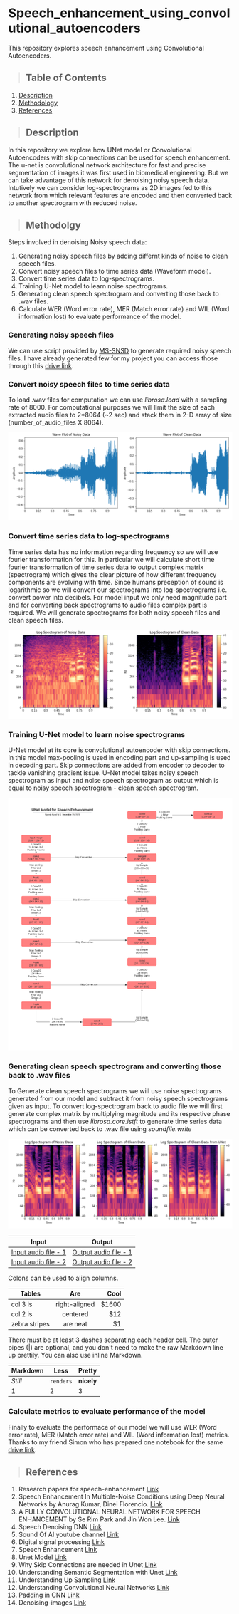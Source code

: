 # Speech_enhancement_using_convolutional_autoencoders
This repository explores speech enhancement using Convolutional Autoencoders.

>## Table of Contents
1. [Description](#description)
2. [Methodology](#methodology)
3. [References](#references)

>## Description
  
In this repository we explore how UNet model or Convolutional Autoencoders with skip connections can be used for speech enhancement. The u-net is convolutional network architecture for fast and precise segmentation of images it was first used in biomedical engineering. But we can take advantage of this network for denoising noisy speech data. Intutively we can consider log-spectrograms as 2D images fed to this network from which relevant features are encoded and then converted back to another spectrogram with reduced noise.   

>## Methodolgy

Steps involved in denoising Noisy speech data:

1. Generating noisy speech files by adding differnt kinds of noise to clean speech files. 
2. Convert noisy speech files to time series data (Waveform model).
3. Convert time series data to log-spectrograms.
4. Training U-Net model to learn noise spectrograms.
5. Generating clean speech spectrogram and converting those back to .wav files.
6. Calculate WER (Word error rate), MER (Match error rate) and WIL (Word information lost) to evaluate performance of the model.

### Generating noisy speech files 

We can use script provided by [MS-SNSD](https://github.com/microsoft/MS-SNSD) to generate required noisy speech files. I have already generated few for my project you can access those through this [drive link](https://drive.google.com/drive/folders/1Pzp3zh7JbEig59Oom_gxhmQ2MGx5ShCa?usp=sharing).

###  Convert noisy speech files to time series data

To load .wav files for computation we can use *librosa.load* with a sampling rate of 8000. For computational purposes we will limit the size of each extracted audio files to 2\*8064 (~2 sec) and stack them in 2-D array of size (number_of_audio_files X 8064). 


![alt text](https://github.com/KaushalNaresh/Speech_enhancement_using_convolutional_autoencoders/blob/main/images/Waveform.PNG)

### Convert time series data to log-spectrograms

Time series data has no information regarding frequency so we will use fourier transformation for this. In particular we will calculate short time fourier transformation of time series data to output complex matrix (spectrogram) which gives the clear picture of how different frequency components are evolving with time. Since humans preception of sound is logarithmic so we will convert our spectrograms into log-spectrograms i.e. convert power into decibels. For model input we only need magnitude part and for converting back spectrograms to audio files complex part is required. We will generate spectrograms for both noisy speech files and clean speech files.

![alt text](https://github.com/KaushalNaresh/Speech_enhancement_using_convolutional_autoencoders/blob/main/images/Spectrograms.PNG)


### Training U-Net model to learn noise spectrograms

U-Net model at its core is convolutional autoencoder with skip connections. In this model max-pooling is used in encoding part and up-sampling is used in decoding part. Skip connections are added from encoder to decoder to tackle vanishing gradient issue. U-Net model takes noisy speech spectrogram as input and noise speech spectrogram as output which is equal to noisy speech spectrogram - clean speech spectrogram. 

![alt text](https://github.com/KaushalNaresh/Speech_enhancement_using_convolutional_autoencoders/blob/main/images/Unet_Model.png)

### Generating clean speech spectrogram and converting those back to .wav files

To Generate clean speech spectrograms we will use noise spectrograms generated from our model and subtract it from noisy speech spectrograms given as input. To convert log-spectrogram back to audio file we will first generate complex matrix by multiplying magnitude and its respective phase spectrograms and then use *librosa.core.istft* to generate time series data which can be converted back to .wav file using *soundfile.write*

![alt text](https://github.com/KaushalNaresh/Speech_enhancement_using_convolutional_autoencoders/blob/main/images/Unet_output.PNG)

| Input | Output |
| ------ | ------ |
| [Input audio file - 1](https://github.com/KaushalNaresh/Speech_enhancement_using_convolutional_autoencoders/blob/main/Output/input.wav) | [Output audio file - 1](https://github.com/KaushalNaresh/Speech_enhancement_using_convolutional_autoencoders/blob/main/Output/output.wav) |  
| [Input audio file - 2](https://github.com/KaushalNaresh/Speech_enhancement_using_convolutional_autoencoders/blob/main/Output/Input_with_Enzo_noise.wav) | [Output audio file - 2](https://github.com/KaushalNaresh/Speech_enhancement_using_convolutional_autoencoders/blob/main/Output/Output_without_Enzo_noise.wav) |

Colons can be used to align columns.

| Tables        | Are           | Cool  |
| ------------- |:-------------:| -----:|
| col 3 is      | right-aligned | $1600 |
| col 2 is      | centered      |   $12 |
| zebra stripes | are neat      |    $1 |

There must be at least 3 dashes separating each header cell.
The outer pipes (|) are optional, and you don't need to make the 
raw Markdown line up prettily. You can also use inline Markdown.

Markdown | Less | Pretty
--- | --- | ---
*Still* | `renders` | **nicely**
1 | 2 | 3

###  Calculate metrics to evaluate performance of the model

Finally to evaluate the performace of our model we will use WER (Word error rate), MER (Match error rate) and WIL (Word information lost) metrics. Thanks to my friend Simon who has prepared one notebook for the same [drive link](https://github.com/KaushalNaresh/Speech_enhancement_using_convolutional_autoencoders/blob/main/Source_code/Benchmark.ipynb).

 
>## References

1. Research papers for speech-enhancement [Link](https://paperswithcode.com/task/speech-enhancement)
2. Speech Enhancement In Multiple-Noise Conditions using Deep Neural Networks by Anurag Kumar, Dinei Florencio. [Link](https://arxiv.org/pdf/1605.02427.pdf)
3. A FULLY CONVOLUTIONAL NEURAL NETWORK FOR SPEECH ENHANCEMENT by Se Rim Park and Jin Won Lee. [Link](https://arxiv.org/pdf/1609.07132.pdf)
4. Speech Denoising DNN [Link](https://github.com/achaitu/SpeechDenoisingDNN?utm_source=catalyzex.com)
5. Sound Of AI youtube channel [Link](https://www.youtube.com/c/ValerioVelardoTheSoundofAI)
6. Digital signal processing [Link](https://brianmcfee.net/dstbook-site/content/intro.html)
7. Speech Enhancement [Link](https://github.com/vbelz/Speech-enhancement)
8. Unet Model [Link](https://analyticsindiamag.com/my-experiment-with-unet-building-an-image-segmentation-model/)
9. Why Skip Connections are needed in Unet [Link](https://theaisummer.com/skip-connections/)
10. Understanding Semantic Segmentation with Unet [Link](https://towardsdatascience.com/understanding-semantic-segmentation-with-unet-6be4f42d4b47)
11. Understanding Up Sampling [Link](https://naokishibuya.medium.com/up-sampling-with-transposed-convolution-9ae4f2df52d0)
12. Understanding Convolutional Neural Networks [Link](https://cs231n.github.io/convolutional-networks/)
13. Padding in CNN [Link](https://analyticsindiamag.com/guide-to-different-padding-methods-for-cnn-models/)
14. Denoising-images [Link](https://omdena.com/blog/denoising-images/)

